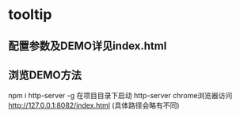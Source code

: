 # tooltip
## 配置参数及DEMO详见index.html
## 浏览DEMO方法
npm i http-server -g
在项目目录下启动 http-server
chrome浏览器访问 http://127.0.0.1:8082/index.html (具体路径会略有不同)
